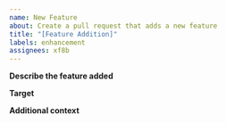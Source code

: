 ```yaml
---
name: New Feature
about: Create a pull request that adds a new feature
title: "[Feature Addition]"
labels: enhancement
assignees: xf8b
---
```


**Describe the feature added**  
<!-- 
A clear and concise description of what the feature is. 
If it has been filed, link to it. 
-->

**Target**
<!-- Please supply the xf8bot version that is targeted. -->

**Additional context**  
<!-- Add any other context about the feature here. -->
